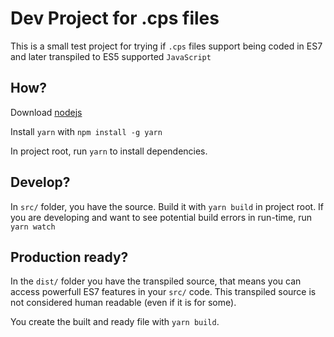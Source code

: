 # Dev Project for .cps files
This is a small test project for trying if `.cps` files support being coded in ES7 and later transpiled to ES5 supported `JavaScript`

## How?

Download [nodejs](www.nodejs.org)

Install `yarn` with `npm install -g yarn`

In project root, run `yarn` to install dependencies.

## Develop?

In `src/` folder, you have the source. Build it with `yarn build` in project root.
If you are developing and want to see potential build errors in run-time, run `yarn watch`

## Production ready?

In the `dist/` folder you have the transpiled source, that means you can access powerfull ES7 features in your `src/` code. This transpiled source
is not considered human readable (even if it is for some).

You create the built and ready file with `yarn build`.
